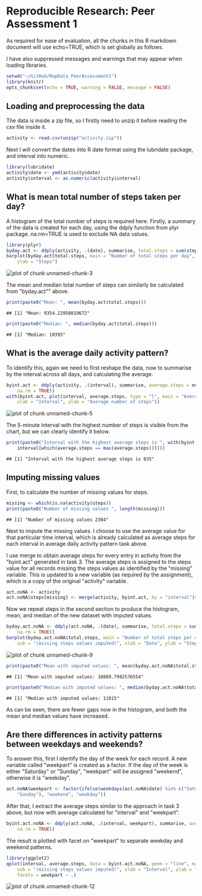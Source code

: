 # Reproducible Research: Peer Assessment 1

As required for ease of evaluation, all the chunks in this R markdown document will use echo=TRUE, which is set globally as follows.

I have also suppressed messages and warnings that may appear when loading libraries.


```r
setwd("~/GitHub/RepData_PeerAssessment1")
library(knitr)
opts_chunk$set(echo = TRUE, warning = FALSE, message = FALSE)
```


## Loading and preprocessing the data

The data is inside a zip file, so I firstly need to unzip it before reading the csv file inside it.


```r
activity <- read.csv(unzip("activity.zip"))
```


Next I will convert the dates into R date format using the lubridate package, and interval into numeric.


```r
library(lubridate)
activity$date <- ymd(activity$date)
activity$interval <- as.numeric(activity$interval)
```


## What is mean total number of steps taken per day?

A histogram of the total number of steps is required here. Firstly, a summary of the data is created for each day, using the ddply function from plyr package. na.rm=TRUE is used to exclude NA data values.


```r
library(plyr)
byday.act <- ddply(activity, .(date), summarise, total.steps = sum(steps, na.rm = TRUE))
barplot(byday.act$total.steps, main = "Number of total steps per day", xlab = "Date", 
    ylab = "Steps")
```

![plot of chunk unnamed-chunk-3](figure/unnamed-chunk-3.png) 


The mean and median total number of steps can similarly be calculated from "byday.act"" above.


```r
print(paste0("Mean: ", mean(byday.act$total.steps)))
```

```
## [1] "Mean: 9354.22950819672"
```

```r
print(paste0("Median: ", median(byday.act$total.steps)))
```

```
## [1] "Median: 10395"
```


## What is the average daily activity pattern?

To identify this, again we need to first reshape the data, now to summarise by the interval across all days, and calculating the average.


```r
byint.act <- ddply(activity, .(interval), summarise, average.steps = mean(steps, 
    na.rm = TRUE))
with(byint.act, plot(interval, average.steps, type = "l", main = "Average steps in each interval across all days", 
    xlab = "Interval", ylab = "Average number of steps"))
```

![plot of chunk unnamed-chunk-5](figure/unnamed-chunk-5.png) 


The 5-minute interval with the highest number of steps is visible from the chart, but we can clearly identify it below.


```r
print(paste0("Interval with the highest average steps is ", with(byint.act, 
    interval[which(average.steps == max(average.steps))])))
```

```
## [1] "Interval with the highest average steps is 835"
```


## Imputing missing values

First, to calculate the number of missing values for steps.


```r
missing <- which(is.na(activity$steps))
print(paste0("Number of missing values ", length(missing)))
```

```
## [1] "Number of missing values 2304"
```


Next to impute the missing values. I choose to use the average value for that particular time interval, which is already calculated as average steps for each interval in average daily activity pattern task above.

I use merge to obtain average steps for every entry in activity from the "byint.act" generated in task 3. The average steps is assigned to the steps value for all records missing the steps values as identified by the "missing" variable. This is updated to a new variable (as required by the assignment), which is a copy of the original "activity" variable.


```r
act.noNA <- activity
act.noNA$steps[missing] <- merge(activity, byint.act, by = "interval")$average.steps[missing]
```


Now we repeat steps in the second section to produce the histogram, mean, and median of the new dataset with imputed values.


```r
byday.act.noNA <- ddply(act.noNA, .(date), summarise, total.steps = sum(steps, 
    na.rm = TRUE))
barplot(byday.act.noNA$total.steps, main = "Number of total steps per day", 
    sub = "(missing steps values imputed)", xlab = "Date", ylab = "Steps")
```

![plot of chunk unnamed-chunk-9](figure/unnamed-chunk-9.png) 

```r
print(paste0("Mean with imputed values: ", mean(byday.act.noNA$total.steps)))
```

```
## [1] "Mean with imputed values: 10889.7992576554"
```

```r
print(paste0("Median with imputed values: ", median(byday.act.noNA$total.steps)))
```

```
## [1] "Median with imputed values: 11015"
```


As can be seen, there are fewer gaps now in the histogram, and both the mean and median values have increased.

## Are there differences in activity patterns between weekdays and weekends?

To answer this, first I identify the day of the week for each record. A new variable called "weekpart" is created as a factor.  If the day of the week is either "Saturday" or "Sunday", "weekpart" will be assigned "weekend", otherwise it is "weekday".


```r
act.noNA$weekpart <- factor(ifelse(weekdays(act.noNA$date) %in% c("Saturday", 
    "Sunday"), "weekend", "weekday"))
```


After that, I extract the average steps similar to the approach in task 3 above, but now with average calculated for "interval" and "weekpart".


```r
byint.act.noNA <- ddply(act.noNA, .(interval, weekpart), summarise, average.steps = mean(steps, 
    na.rm = TRUE))
```


The result is plotted with facet on "weekpart" to separate weekday and weekend patterns. 


```r
library(ggplot2)
qplot(interval, average.steps, data = byint.act.noNA, geom = "line", main = "Average steps in each interval across all days", 
    sub = "(missing steps values imputed)", xlab = "Interval", ylab = "Number of steps", 
    facets = weekpart ~ .)
```

![plot of chunk unnamed-chunk-12](figure/unnamed-chunk-12.png) 

